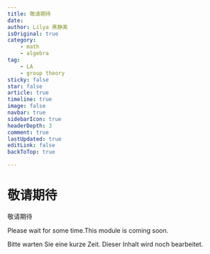 ```yaml
---
title: 敬请期待
date: 
author: Lilya 黑静美
isOriginal: true
category: 
    - math
    - algebra
tag:
    - LA
    - group theory
sticky: false
star: false
article: true
timeline: true
image: false
navbar: true
sidebarIcon: true
headerDepth: 3
comment: true
lastUpdated: true
editLink: false
backToTop: true

---
```


# 敬请期待



敬请期待

Please wait for some time.This module is coming soon. 

Bitte warten Sie eine kurze Zeit. Dieser Inhalt wird noch bearbeitet.